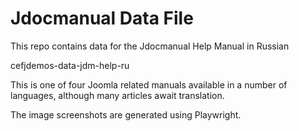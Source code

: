 # Jdocmanual Data File

This repo contains data for the Jdocmanual Help Manual in Russian

cefjdemos-data-jdm-help-ru

This is one of four Joomla related manuals available in a number of
languages, although many articles await translation.

The image screenshots are generated using Playwright.
